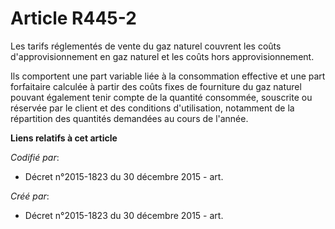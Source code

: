 # Article R445-2

Les tarifs réglementés de vente du gaz naturel couvrent les coûts d'approvisionnement en gaz naturel et les coûts hors
approvisionnement.

Ils comportent une part variable liée à la consommation effective et une part forfaitaire calculée à partir des coûts fixes
de fourniture du gaz naturel pouvant également tenir compte de la quantité consommée, souscrite ou réservée par le client et
des conditions d'utilisation, notamment de la répartition des quantités demandées au cours de l'année.

**Liens relatifs à cet article**

_Codifié par_:

  - Décret n°2015-1823 du 30 décembre 2015 - art.

_Créé par_:

  - Décret n°2015-1823 du 30 décembre 2015 - art.
